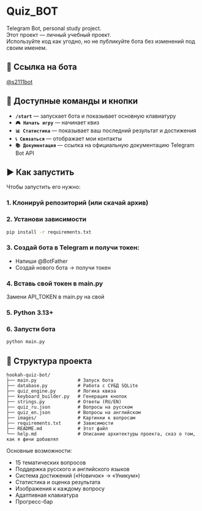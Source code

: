 # Quiz_BOT

Telegram Bot, personal study project.  
Этот проект — личный учебный проект.  
Используйте код как угодно, но не публикуйте бота без изменений под своим именем.

## 🔗 Ссылка на бота
[@s2111bot](https://t.me/s2111bot)

## 📌 Доступные команды и кнопки

- **`/start`** — запускает бота и показывает основную клавиатуру
- **`🎮 Начать игру`** — начинает квиз
- **`📊 Статистика`** — показывает ваш последний результат и достижения
- **`📞 Связаться`** — отображает мои контакты
- **`📚 Документация`** — ссылка на официальную документацию Telegram Bot API

## ▶️ Как запустить

Чтобы запустить его нужно:

### 1. Клонируй репозиторий (или скачай архив)

### 2. Установи зависимости
```bash
pip install -r requirements.txt
```

### 3. Создай бота в Telegram и получи токен:
- Напиши @BotFather
- Создай нового бота → получи токен

### 4. Вставь свой токен в main.py
Замени API_TOKEN в main.py на свой

### 5. Python 3.13+

### 6. Запусти бота
```bash
python main.py
```

## 📁 Структура проекта

```
hookah-quiz-bot/
├── main.py               # Запуск бота
├── database.py           # Работа с СУБД SQLite 
├── quiz_engine.py        # Логика квиза 
├── keyboard_builder.py   # Генерация кнопок
├── strings.py            # Ответы (RU/EN)
├── quiz_ru.json          # Вопросы на русском 
├── quiz_en.json          # Вопросы на английском
├── images/               # Картинки к вопросам 
├── requirements.txt      # Зависимости
├── README.md             # Этот файл
└── help.md               # Описание архитектуры проекта, сказ о том, как я фичи добавлял
```
Основные возможности:
- 15 тематических вопросов
- Поддержка русского и английского языков
- Система достижений («Новичок» → «Уникум»)
- Статистика и оценка результата
- Изображения к каждому вопросу
- Адаптивная клавиатура
- Прогресс-бар
